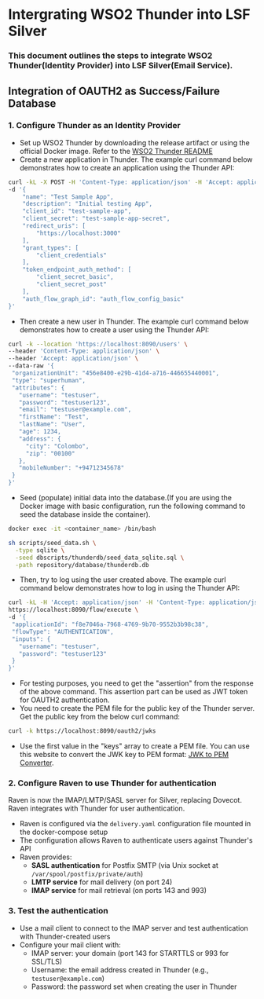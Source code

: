 # Intergrating WSO2 Thunder into LSF Silver

### This document outlines the steps to integrate WSO2 Thunder(Identity Provider) into LSF Silver(Email Service).

## Integration of OAUTH2 as Success/Failure Database

### 1. Configure Thunder as an Identity Provider
- Set up WSO2 Thunder by downloading the release artifact or using the official Docker image. Refer to the [WSO2 Thunder README](https://github.com/asgardeo/thunder/blob/main/README.md)
- Create a new application in Thunder. The example curl command below demonstrates how to create an application using the Thunder API:

```bash
curl -kL -X POST -H 'Content-Type: application/json' -H 'Accept: application/json' https://localhost:8090/applications \
-d '{
    "name": "Test Sample App",
    "description": "Initial testing App",
    "client_id": "test-sample-app",        
    "client_secret": "test-sample-app-secret",         
    "redirect_uris": [
        "https://localhost:3000"
    ],
    "grant_types": [
        "client_credentials"
    ],
    "token_endpoint_auth_method": [
        "client_secret_basic",
        "client_secret_post"
    ],
    "auth_flow_graph_id": "auth_flow_config_basic"
}'
```
- Then create a new user in Thunder. The example curl command below demonstrates how to create a user using the Thunder API:

```bash
curl -k --location 'https://localhost:8090/users' \
--header 'Content-Type: application/json' \
--header 'Accept: application/json' \
--data-raw '{
 "organizationUnit": "456e8400-e29b-41d4-a716-446655440001",
 "type": "superhuman",
 "attributes": {
   "username": "testuser",
   "password": "testuser123",
   "email": "testuser@example.com",
   "firstName": "Test",
   "lastName": "User",
   "age": 1234,
   "address": {
     "city": "Colombo",
     "zip": "00100"
   },
   "mobileNumber": "+94712345678"
 }
}'
```
- Seed (populate) initial data into the database.(If you are using the Docker image with basic configuration, run the following command to seed the database inside the container). 
```bash
docker exec -it <container_name> /bin/bash
```
```bash
sh scripts/seed_data.sh \
  -type sqlite \
  -seed dbscripts/thunderdb/seed_data_sqlite.sql \
  -path repository/database/thunderdb.db
```
- Then, try to log using the user created above. The example curl command below demonstrates how to log in using the Thunder API:

```bash
curl -kL -H 'Accept: application/json' -H 'Content-Type: application/json' \
https://localhost:8090/flow/execute \
-d '{
 "applicationId": "f8e7046a-7968-4769-9b70-9552b3b98c38",
 "flowType": "AUTHENTICATION",
 "inputs": {
   "username": "testuser",
   "password": "testuser123"
 }
}'
```
- For testing purposes, you need to get the "assertion" from the response of the above command. This assertion part can be used as JWT token for OAUTH2 authentication.
- You need to create the PEM file for the public key of the Thunder server. Get the public key from the below curl command:

```bash
curl -k https://localhost:8090/oauth2/jwks
```
- Use the first value in the "keys" array to create a PEM file. You can use this website to convert the JWK key to PEM format: [JWK to PEM Converter](https://8gwifi.org/jwkconvertfunctions.jsp).


### 2. Configure Raven to use Thunder for authentication
Raven is now the IMAP/LMTP/SASL server for Silver, replacing Dovecot. Raven integrates with Thunder for user authentication.

- Raven is configured via the `delivery.yaml` configuration file mounted in the docker-compose setup
- The configuration allows Raven to authenticate users against Thunder's API
- Raven provides:
  - **SASL authentication** for Postfix SMTP (via Unix socket at `/var/spool/postfix/private/auth`)
  - **LMTP service** for mail delivery (on port 24)
  - **IMAP service** for mail retrieval (on ports 143 and 993)

### 3. Test the authentication
- Use a mail client to connect to the IMAP server and test authentication with Thunder-created users
- Configure your mail client with:
  - IMAP server: your domain (port 143 for STARTTLS or 993 for SSL/TLS)
  - Username: the email address created in Thunder (e.g., `testuser@example.com`)
  - Password: the password set when creating the user in Thunder